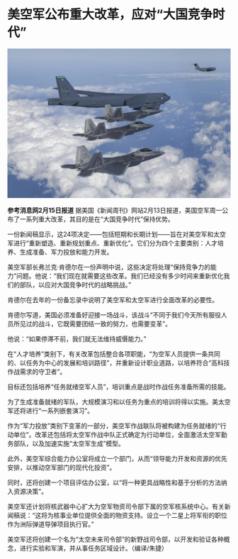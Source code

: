 # 美空军公布重大改革，应对“大国竞争时代”

![c9c4f94123d6aa88b8b274102e1e0403.jpg](https://raw.githubusercontent.com/qqhsx/qqnews_image/main/2024/02/15/美空军公布重大改革，应对“大国竞争时代”/c9c4f94123d6aa88b8b274102e1e0403.jpg)

**参考消息网2月15日报道** 据美国《新闻周刊》网站2月13日报道，美国空军周一公布了一系列重大改革，其目的是在“大国竞争时代”保持优势。

一份新闻稿显示，这24项决定——包括短期和长期计划——旨在对美空军和太空军进行“重新塑造、重新规划重点、重新优化”。它们分为四个主要类别：人才培养、生成准备、军力投放和能力开发。

美空军部长弗兰克·肯德尔在一份声明中说，这些决定将处理“保持竞争力的能力”问题。他说：“我们现在就需要这些改革。我们已经没有多少时间来重新优化我们的部队，以应对大国竞争时代的战略挑战。”

肯德尔在去年的一份备忘录中说明了美空军和太空军进行全面改革的必要性。

肯德尔写道，美国必须准备好迎接一场战斗，该战斗“不同于我们今天所有服役人员所见过的战斗，它既需要团结一致的努力，也需要变革”。

他说：“如果停滞不前，我们就无法维持威慑能力。”

在“人才培养”类别下，有关改革包括整合各项职能，“为空军人员提供一条共同的、以任务为中心的发展和培训路径”，并重新设计职业道路，以培养符合“高科技作战需求的守卫者”。

目标还包括培养“任务就绪空军人员”，培训重点是战时作战任务准备所需的技能。

为了生成准备就绪的军队，大规模演习和以任务为重点的培训将得以实施。美太空军还将进行“一系列嵌套演习”。

作为“军力投放”类别下变革的一部分，美空军作战联队将被构建为任务就绪的“行动单位”。改革还包括将太空军作战中队正式确定为行动单位，全面激活太空军勤务部队，以及加速实施“太空军生成”模型。

此外，美空军综合能力办公室将成立一个部门，从而“领导能力开发和资源的优先安排，以推动空军部门的现代化投资”。

同时，还将创建一个项目评估办公室，以“将一种更具战略性和基于分析的方法纳入资源决策”。

美空军还计划将核武器中心扩大为空军物资司令部下属的空军核系统中心。有关新闻稿说：“这将为核事业单位提供全面的物资支持。设立一个二星上将军衔的职位作为洲际弹道导弹项目执行官。”

美空军还将创建一个名为“太空未来司令部”的新野战司令部，以开发和验证各种概念，进行实验和军演，并从事任务区域设计。（编译/朱捷）

